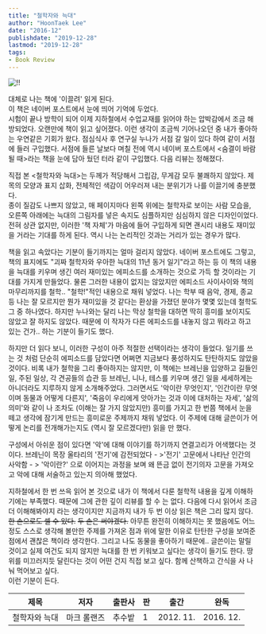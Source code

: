 ```yaml
---
title: "철학자와 늑대"
author: "HoonTaek Lee"
date: "2016-12"
publishdate: "2019-12-28"
lastmod: "2019-12-28"
tags:
- Book Review
---
```


![!!](http://image.yes24.com/Goods/42658500/L)

대체로 나는 책에 '이끌려' 읽게 된다.  
이 책은 네이버 포스트에서 눈에 띄어 기억에 두었다.  
시험이 끝나 방학이 되어 이제 지하철에서 수업교재를 읽어야 하는 압박감에서 조금 해방되었다. 오랜만에 책이 읽고 싶어졌다. 이런 생각이 조금씩 기어나오던 중 내가 좋아하는 우연같은 기회가 왔다. 점심식사 후 연구실 누나가 서점 갈 일이 있다 하여 같이 서점에 들러 구입했다. 서점에 들른 날보다 며칠 전에 역시 네이버 포스트에서 <숨결이 바람 될 때>라는 책을 눈에 담아 뒀던 터라 같이 구입했다. 다음 리뷰는 정해졌다.

직접 본 <철학자와 늑대>는 두께가 적당해서 그립감, 무게감 모두 불쾌하지 않았다. 제목의 모양과 표지 삽화, 전체적인 색감이 어우러져 내는 분위기가 나를 이끌기에 충분했다.  
종이 질감도 나쁘지 않았고, 매 페이지마다 왼쪽 위에는 철학자로 보이는 사람 모습을, 오른쪽 아래에는 늑대의 그림자를 넣은 속지도 심플하지만 심심하지 않은 디자인이었다. 전혀 상관 없지만, 이러한 '책 자체'가 마음에 들어 구입하게 되면 괜시리 내용도 재미있을 거라는 기대를 하게 된다. 역시 나는 논리적인 것과는 거리가 있는 경우가 많다.

책을 읽고 속았다는 기분이 들기까지는 얼마 걸리지 않았다. 네이버 포스트에도 그렇고, 책의 표지에도 "괴짜 철학자와 우아한 늑대의 11년 동거 일기"라고 하는 등 이 책의 내용을 늑대를 키우며 생긴 여러 재미있는 에피소드를 소개하는 것으로 가득 할 것이라는 기대를 가지게 만들었다. 물론 그러한 내용이 없지는 않았지만 에피소드 사이사이와 책의 마무리까지를 철학.. "철학!"적인 내용으로 채워 넣었다. 나는 학부 때 음악, 경제, 종교 등 나는 잘 모르지만 뭔가 재미있을 것 같다는 환상을 가졌던 분야가 몇몇 있는데 철학도 그 중 하나였다. 하지만 누나와는 달리 나는 막상 철학을 대하면 딱히 흥미를 보이지도 않았고 잘 하지도 않았다. 때문에 이 작자가 다른 에피소드를 내놓지 않고 뭐라고 하고 있는 건가.. 하는 기분이 들기도 했다.

하지만 더 읽다 보니, 이러한 구성이 아주 적절한 선택이라는 생각이 들었다. 일기를 쓰는 것 처럼 단순히 에피소드를 담았다면 어쩌면 지금보다 풍성하지도 탄탄하지도 않았을 것이다. 비록 내가 철학을 그리 좋아하지는 않지만, 이 책에는 브레닌을 입양하고 길들인 일, 주된 일상, 각 견공들의 습관 등 브레닌, 니나, 테스를 키우며 생긴 일을 세세하게는 아니더라도 지루하지 않게 소개해주었다. 그러면서도 '악이란 무엇인지', '인간이란 무엇이며 동물과 어떻게 다른지', '죽음이 우리에게 앗아가는 것과 이에 대처하는 자세', '삶의 의미'와 같이 나 조차도 (이해는 잘 가지 않았지만) 흥미를 가지고 한 번쯤 책에서 눈을 떼고 생각에 잠기게 만드는 흥미로운 주제까지 채워 넣었다. 이 주제에 대해 글쓴이가 어떻게 논리를 전개해가는지도 (역시 잘 모르겠다만) 읽을 만 했다.

구성에서 아쉬운 점이 있다면 '악'에 대해 이야기를 하기까지 연결고리가 어색했다는 것이다. 브레닌이 목장 울타리의 '전기'에 감전되었다 - >'전기' 고문에서 나타난 인간의 사악함 - > '악이란?' 으로 이어지는 과정을 보며 왜 뜬금 없이 전기의자 고문을 가져오고 악에 대해 서술하고 있는지 의아해 했었다.

지하철에서 한 번 쓰윽 읽어 본 것으로 내가 이 책에서 다룬 철학적 내용을 깊게 이해하기에는 부족했다. 때문에 그에 관한 깊이 리뷰를 할 수 는 없다. 다음에 다시 읽어서 조금 더 이해해봐야지 라는 생각이지만 지금까지 내가 두 번 이상 읽은 책은 그리 많지 않다. ~~한 손으로도 셀 수 있다.~~ ~~두 손은 써야겠다.~~ 아무튼 완전히 이해하지는 못 했음에도 어느 정도 스스로 생각해 볼만한 주제를 가져온 점과 위에 말한 이유로 탄탄한 구성을 보여준 점에서 괜찮은 책이라 생각한다. 그리고 나도 동물을 좋아하기 때문에.. 글쓴이는 말릴 것이고 실제 여건도 되지 않지만 늑대를 한 번 키워보고 싶다는 생각이 들기도 한다. 땅 위를 미끄러지듯 달린다는 것이 어떤 건지 직접 보고 싶다. 함께 산책하고 간식을 사 나눠 먹어보고 싶다.  
이런 기분이 든다.

|제목|저자|출판사|판|출간|완독|
|------|---|---|---|---|---|
|철학자와 늑대|마크 롤랜즈|추수밭|1|2012. 11.|2016. 12.|
